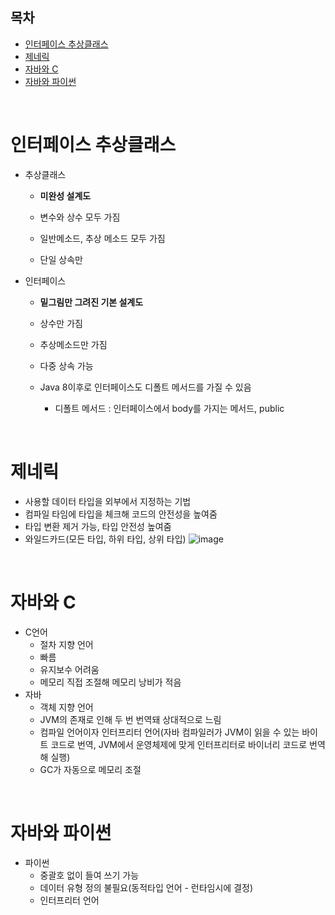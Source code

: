 ## 목차
- [인터페이스 추상클래스](#인터페이스-추상클래스)
- [제네릭](#제네릭)
- [자바와 C](#자바와-c)
- [자바와 파이썬](#자바와-파이썬)

<br>

# 인터페이스 추상클래스

- 추상클래스

  - **미완성 설계도**
  - 변수와 상수 모두 가짐

  - 일반메소드, 추상 메소드 모두 가짐
  - 단일 상속만

- 인터페이스

  - **밑그림만 그려진 기본 설계도**
  - 상수만 가짐
  - 추상메소드만 가짐
  - 다중 상속 가능

  - Java 8이후로 인터페이스도 디폴트 메서드를 가질 수 있음
    - 디폴트 메서드 : 인터페이스에서 body를 가지는 메서드, public

<br>

# 제네릭

- 사용할 데이터 타입을 외부에서 지정하는 기법
- 컴파일 타임에 타입을 체크해 코드의 안전성을 높여줌
- 타입 변환 제거 가능, 타입 안전성 높여줌
- 와일드카드(모든 타입, 하위 타입, 상위 타입)
![image](https://user-images.githubusercontent.com/52027965/170988899-8b5f24ad-d0f0-42fd-bb5a-c5f781b6ece6.png)

<br>

# 자바와 C
- C언어
  - 절차 지향 언어
  - 빠름
  - 유지보수 어려움
  - 메모리 직접 조절해 메모리 낭비가 적음
- 자바
  - 객체 지향 언어
  - JVM의 존재로 인해 두 번 번역돼 상대적으로 느림
  - 컴파일 언어이자 인터프리터 언어(자바 컴파일러가 JVM이 읽을 수 있는 바이트 코드로 번역, JVM에서 운영체제에 맞게 인터프리터로 바이너리 코드로 번역해 실행)
  - GC가 자동으로 메모리 조절

<br>

# 자바와 파이썬

- 파이썬
  - 중괄호 없이 들여 쓰기 가능
  - 데이터 유형 정의 불필요(동적타입 언어 - 런타임시에 결정)
  - 인터프리터 언어

